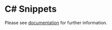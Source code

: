 ﻿# C\# Snippets

Please see [documentation](https://josefpihrt.github.io/docs/snippetica/vscode) for further information\.
